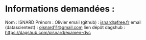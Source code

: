 # Informations demandées :
Nom : ISNARD
Prénom : Olivier
email (github) : isnard@free.fr
email (datascientest) : oisnard11@gmail.com
lien dépôt dagshub : https://dagshub.com/oisnard/examen-dvc
